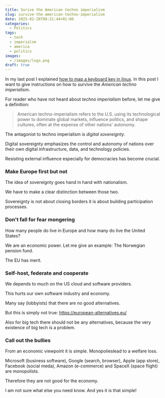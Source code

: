 ```yaml
---
title: Surive the American techno imperialism
slug: survive-the-american-techno-imperialism
date: 2025-02-26T08:21:44+01:00
categories:
  - Politics
tags:
  - tech
  - imperialsm
  - america
  - politics
images:
  - /images/logo.png
draft: true
---
```

In my last post I explained [how to map a keyboard key in linux](/2025/02/24/map-keyboard-key/). In this post I want to give instructions on how to survive the *American techno imperialism*.

<!--more-->

For reader who have not heard about *techno imperialism* before, let me give a definition:

> American techno-imperialism refers to the U.S. using its technological power to dominate global markets, influence politics, and shape cultures, often at the expense of other nations' autonomy.

The antagonist to techno imperialism is _digital sovereignty_.

Digital sovereignty emphasizes the control and autonomy of nations over their own digital infrastructure, data, and technology policies.

Resisting external influence especially for democracies has become crucial.

### Make Europe first but not

The idea of sovereignty goes hand in hand with nationalism.

We have to make a clear distinction between those two.

Sovereignty is not about closing borders it is about building participation processes.

### Don't fall for fear mongering

How many people do live in Europe and how many do live the United States?

We are an economic power. Let me give an example: The Norwegian pension fund.

The EU has merit.

### Self-host, federate and cooperate

We depends to much on the US cloud and software providers.

This hurts our own software industry and economy.

Many say (lobbyists) that there are no good alternatives.

But this is simply not true: <https://european-alternatives.eu/>

Also for big tech there should not be any alternatives, because the very existence of big tech is a problem.

### Call out the bullies

From an economic viewpoint it is simple. Monopolieslead to a welfare loss.

Microsoft (business software), Google (search, browser), Apple (app store), Facebook (social meda), Amazon (e-commerce) and SpaceX (space flight) are monopolists.

Therefore they are not good for the economy.

I am not sure what else you need know. And yes it is that simple!